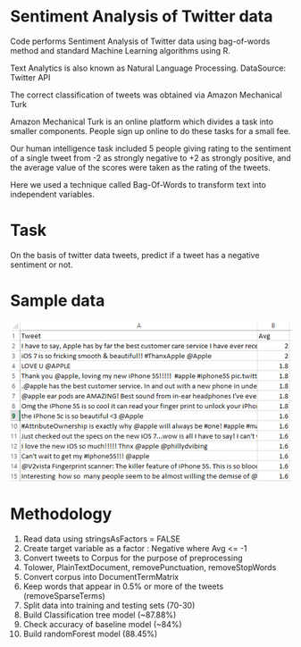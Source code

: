 # Sentiment Analysis of Twitter data

Code performs Sentiment Analysis of Twitter data using bag-of-words method and standard Machine Learning algorithms using R.

Text Analytics is also known as Natural Language Processing.
DataSource: Twitter API

The correct classification of tweets was obtained via Amazon Mechanical Turk

Amazon Mechanical Turk is an online platform which divides a task into smaller components. People sign up online to do these tasks for a small fee.

Our human intelligence task included 5 people giving rating to the sentiment of a single tweet from -2 as strongly negative to +2 as strongly positive, and the average value of the scores were taken as the rating of the tweets.

Here we used a technique called Bag-Of-Words to transform text into independent variables.

# Task

On the basis of twitter data tweets, predict if a tweet has a negative sentiment or not.

# Sample data

<img src="Sample Data.png" alt="Data"/>

# Methodology

1. Read data using stringsAsFactors = FALSE
2. Create target variable as a factor : Negative where Avg <= -1
3. Convert tweets to Corpus for the purpose of preprocessing
4. Tolower, PlainTextDocument, removePunctuation, removeStopWords 
5. Convert corpus into DocumentTermMatrix
6. Keep words that appear in 0.5% or more of the tweets (removeSparseTerms)
7. Split data into training and testing sets (70-30)
8. Build Classification tree model (~87.88%)
9. Check accuracy of baseline model (~84%)
10. Build randomForest model (88.45%)
